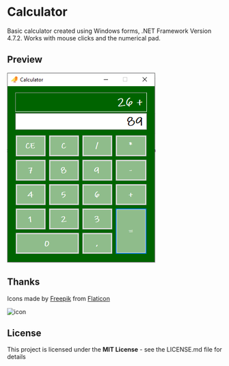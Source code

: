 # Calculator
Basic calculator created using Windows forms, .NET Framework Version 4.7.2. Works with mouse clicks and the numerical pad.

## Preview

![preview](./calculator-preview.png)

## Thanks

Icons made by [Freepik](https://www.flaticon.com/authors/freepik) from [Flaticon](https://www.flaticon.com/)

![icon](./Calculator/bird.ico)

## License

This project is licensed under the **MIT License** - see the LICENSE.md file for details
